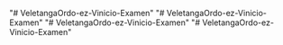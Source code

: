 "# VeletangaOrdo-ez-Vinicio-Examen" 
"# VeletangaOrdo-ez-Vinicio-Examen" 
"# VeletangaOrdo-ez-Vinicio-Examen" 
"# VeletangaOrdo-ez-Vinicio-Examen" 
